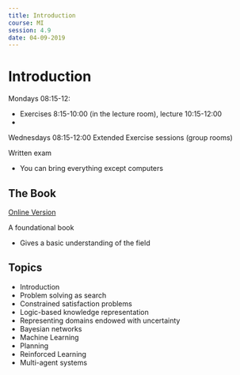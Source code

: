 ```yaml
---
title: Introduction
course: MI
session: 4.9
date: 04-09-2019
---
```


# Introduction

Mondays 08:15-12:

* Exercises 8:15-10:00 (in the lecture room), lecture 10:15-12:00
* 

Wednesdays 08:15-12:00 Extended Exercise sessions (group rooms)



Written exam

* You can bring everything except computers



## The Book

[Online Version](https://artint.info/2e/html/ArtInt2e.html)

A foundational book

* Gives a basic understanding of the field



## Topics

* Introduction
* Problem solving as search
* Constrained satisfaction problems
* Logic-based knowledge representation
* Representing domains endowed with uncertainty
* Bayesian networks
* Machine Learning
* Planning
* Reinforced Learning
* Multi-agent systems

